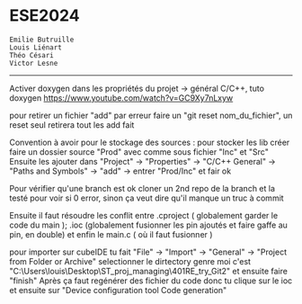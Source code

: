 # ESE2024
    Emilie Butruille
    Louis Liénart
    Théo Césari
    Victor Lesne
------
Activer doxygen dans les propriétés du projet -> général C/C++, tuto doxygen https://www.youtube.com/watch?v=GC9Xy7nLxyw

pour retirer un fichier "add" par erreur faire un "git reset nom_du_fichier", un reset seul retirera tout les add fait

Convention à avoir pour le stockage des sources :
pour stocker les lib créer faire un dossier source "Prod" avec comme sous fichier "Inc" et "Src"
Ensuite les ajouter dans "Project" -> "Properties" -> "C/C++ General" -> "Paths and Symbols" -> "add" -> entrer "Prod/Inc" et fair ok

Pour vérifier qu'une branch est ok cloner un 2nd repo de la branch et la testé pour voir si 0 error, sinon ça veut dire qu'il manque un truc à commit

Ensuite il faut résoudre les conflit entre .cproject ( globalement garder le code du main ); .ioc (globalement fusionner les pin ajoutés et faire gaffe au pin, en double) et enfin le main.c ( où il faut fusionner )

pour importer sur cubeIDE tu fait "File" -> "Import" -> "General" -> "Project from Folder or Archive" selectionner le dirtectory genre moi c'est "C:\Users\louis\Desktop\ST_proj_managing\401RE_try_Git2" et ensuite faire "finish"
Après ça faut regénérer des fichier du code donc tu clique sur le ioc et ensuite sur "Device configuration tool Code generation"
